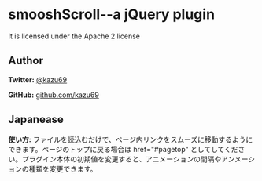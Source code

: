# smooshScroll--a jQuery plugin

It is licensed under the Apache 2 license

## Author
**Twitter:** [@kazu69](http://twitter.com/kazu69)

**GitHub:** [github.com/kazu69](https://github.com/kazu69)

## Japanease

**使い方:** ファイルを読込むだけで、ページ内リンクをスムーズに移動するようにできます。ページのトップに戻る場合は href="#pagetop" としてしてください。プラグイン本体の初期値を変更すると、アニメーションの間隔やアンメーションの種類を変更できます。

